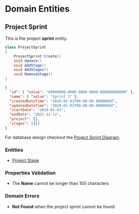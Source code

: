 # Domain Entities

## Project Sprint

This is the project **sprint** entity.

```csharp
class ProjectSprint
{
    ProjectSprint Create()
    void Update()
    void AddStage()
    void AddStages()
    void RemoveStage()
}
```

```json
{
  "id": { "value": "00000000-0000-0000-0000-000000000000" },
  "name": { "value": "Sprint 1" },
  "createdDateTime": "2020-01-01T00:00:00.0000000Z",
  "updatedDateTime": "2020-01-01T00:00:00.0000000Z",
  "startDate": "2020-01-01",
  "endDate": "2022-12-12",
  "project": {},
  "stages": [{}]
}
```

For database design checkout the [Project Sprint Diagram](../../database-diagrams/aggregates/Diagram.ProjectSprint.md).

### Entities

- [Project Stage](../entities/project-sprint/Entity.ProjectStage.md)

### Properties Validation

- The **Name** cannot be longer than 100 characters

### Domain Errors

- **Not Found** when the project sprint cannot be found